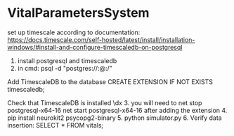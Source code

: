 # VitalParametersSystem
set up timescale according to documentation:
https://docs.timescale.com/self-hosted/latest/install/installation-windows/#install-and-configure-timescaledb-on-postgresql
1. install postgresql and timescaledb
2. in cmd: 
psql -d "postgres://<username>:<password>@<host>:<port>/<database-name>"

Add TimescaleDB to the database
CREATE EXTENSION IF NOT EXISTS timescaledb;

Check that TimescaleDB is installed
\dx
3. you will need to
   net stop postgresql-x64-16
   net start postgresql-x64-16
after adding the extension
4. pip install neurokit2 psycopg2-binary
5. python simulator.py
6. Verify data insertion:
   SELECT * FROM vitals;


